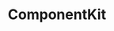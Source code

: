 ---
codehost: https://github.com/https://github.com/facebook/componentkit
logohandle: componentkit
sort: componentkit
title: ComponentKit
website: https://componentkit.org/
---